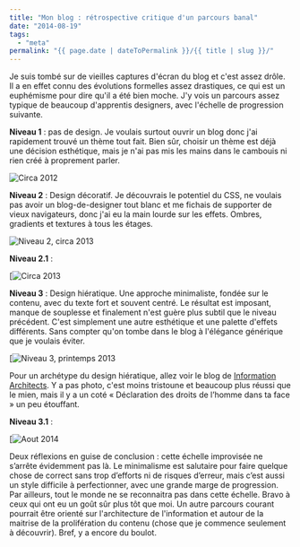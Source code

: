 ```yaml
---
title: "Mon blog : rétrospective critique d'un parcours banal"
date: "2014-08-19"
tags:
  - "meta"
permalink: "{{ page.date | dateToPermalink }}/{{ title | slug }}/"
---
```


Je suis tombé sur de vieilles captures d'écran du blog et c'est assez drôle. Il a en effet connu des évolutions formelles assez drastiques, ce qui est un euphémisme pour dire qu'il a été bien moche. J'y vois un parcours assez typique de beaucoup d'apprentis designers, avec l'échelle de progression suivante.

**Niveau 1** : pas de design. Je voulais surtout ouvrir un blog donc j'ai rapidement trouvé un thème tout fait. Bien sûr, choisir un thème est déjà une décision esthétique, mais je n'ai pas mis les mains dans le cambouis ni rien créé à proprement parler.

![Circa 2012](/assets/images/toutCeQuiBouge-0.png "Niveau 1, circa 2012")

**Niveau 2** : Design décoratif. Je découvrais le potentiel du CSS, ne voulais pas avoir un blog-de-designer tout blanc et me fichais de supporter de vieux navigateurs, donc j'ai eu la main lourde sur les effets. Ombres, gradients et textures à tous les étages.

![Niveau 2, circa 2013](/assets/images/toutCeQuiBouge-1.png " Niveau 2, circa 2013")

**Niveau 2.1** :

[![Circa 2013](/assets/images/toutCeQuiBouge-2.png "](http://toutcequibouge.net/toutcequibouge/wp-content/uploads/2014/08/toutCeQuiBouge-2.png)Niveau 2.1, circa 2013")

**Niveau 3** : Design hiératique. Une approche minimaliste, fondée sur le contenu, avec du texte fort et souvent centré. Le résultat est imposant, manque de souplesse et finalement n'est guère plus subtil que le niveau précédent. C'est simplement une autre esthétique et une palette d'effets différents. Sans compter qu'on tombe dans le blog à l'élégance générique que je voulais éviter.

[![Niveau 3, printemps 2013](/assets/images/toutcequiBouge-3.png "](http://toutcequibouge.net/toutcequibouge/wp-content/uploads/2014/08/toutcequiBouge-3.png) Niveau 3, printemps 2014")

Pour un archétype du design hiératique, allez voir le blog de [Information Architects](http://ia.net/blog/the-web-is-all-about-typography-period/). Y a pas photo, c'est moins tristoune et beaucoup plus réussi que le mien, mais il y a un coté « Déclaration des droits de l’homme dans ta face » un peu étouffant.

**Niveau 3.1** :

[![Aout 2014](/assets/images/ToutCeQuiBouge-4.png "](http://toutcequibouge.net/toutcequibouge/wp-content/uploads/2014/08/ToutCeQuiBouge-4.png)Niveau 3.1, aout 2014")

Deux réflexions en guise de conclusion : cette échelle improvisée ne s’arrête évidemment pas là. Le minimalisme est salutaire pour faire quelque chose de correct sans trop d’efforts ni de risques d’erreur, mais c’est aussi un style difficile à perfectionner, avec une grande marge de progression. Par ailleurs, tout le monde ne se reconnaitra pas dans cette échelle. Bravo à ceux qui ont eu un goût sûr plus tôt que moi. Un autre parcours courant pourrait être orienté sur l'architecture de l'information et autour de la maitrise de la prolifération du contenu (chose que je commence seulement à découvrir). Bref, y a encore du boulot.

